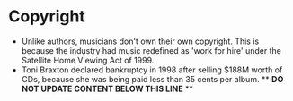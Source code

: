 Copyright
=========

* Unlike authors, musicians don't own their own copyright. This is because the industry had music redefined as 'work for hire' under the Satellite Home Viewing Act of 1999.
* Toni Braxton declared bankruptcy in 1998 after selling $188M worth of CDs, because she was being paid less than 35 cents per album.
** **DO NOT UPDATE CONTENT BELOW THIS LINE** **

